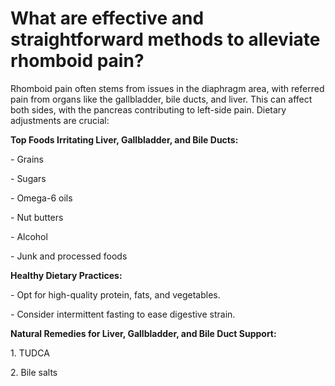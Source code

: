 # What are effective and straightforward methods to alleviate rhomboid pain?

Rhomboid pain often stems from issues in the diaphragm area, with referred pain from organs like the gallbladder, bile ducts, and liver. This can affect both sides, with the pancreas contributing to left-side pain. Dietary adjustments are crucial:

**Top Foods Irritating Liver, Gallbladder, and Bile Ducts:**

\- Grains

\- Sugars

\- Omega-6 oils

\- Nut butters

\- Alcohol

\- Junk and processed foods

**Healthy Dietary Practices:**

\- Opt for high-quality protein, fats, and vegetables.

\- Consider intermittent fasting to ease digestive strain.

**Natural Remedies for Liver, Gallbladder, and Bile Duct Support:**

1\. TUDCA

2\. Bile salts